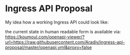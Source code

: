 # Ingress API Proposal

My idea how a working Ingress API could look like:

the current state in human readable form is available via:
https://koumoul.com/openapi-viewer/?url=https://raw.githubusercontent.com/Aradiv/ingress-api-proposal/master/openapi.yml&proxy=false
